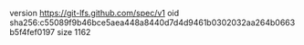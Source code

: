 version https://git-lfs.github.com/spec/v1
oid sha256:c55089f9b46bce5aea448a8440d7d4d9461b0302032aa264b0663b5f4fef0197
size 1162
